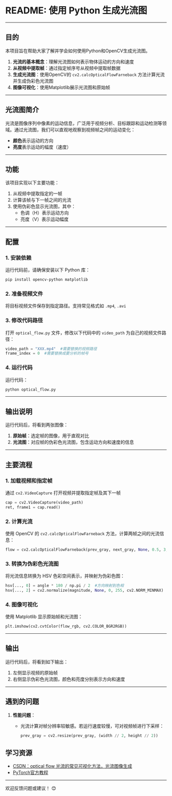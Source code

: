 # README: 使用 Python 生成光流图

---

## 目的

本项目旨在帮助大家了解并学会如何使用Python和OpenCV生成光流图。

1. **光流的基本概念**：理解光流图如何表示物体运动的方向和速度
2. **从视频中提取帧**：通过指定帧序号从视频中提取帧数据
3. **生成光流图**：使用OpenCV的 `cv2.calcOpticalFlowFarneback` 方法计算光流并生成伪彩色光流图
4. **图像可视化**：使用Matplotlib展示光流图和原始帧

---

## 光流图简介

光流是图像序列中像素的运动信息，广泛用于视频分析、目标跟踪和运动检测等领域。通过光流图，我们可以直观地观察到视频帧之间的运动变化：

- **颜色**表示运动的方向
- **亮度**表示运动的幅度（速度）

---

## 功能

该项目实现以下主要功能：

1. 从视频中提取指定的一帧
2. 计算该帧与下一帧之间的光流
3. 使用伪彩色显示光流图，其中：
   - 色调（H）表示运动方向
   - 亮度（V）表示运动幅度

---

## 配置

### 1. 安装依赖

运行代码前，请确保安装以下 Python 库：

```bash
pip install opencv-python matplotlib
```

### 2. 准备视频文件

将目标视频文件保存到指定路径。支持常见格式如 `.mp4`, `.avi`

### 3. 修改代码路径

打开 `optical_flow.py` 文件，修改以下代码中的 `video_path` 为自己的视频文件路径：

```python
video_path = "XXX.mp4"  #需要替换的视频路径
frame_index = 0  #需要替换成要分析的帧号
```

### 4. 运行代码

运行代码：

```bash
python optical_flow.py
```

---

## 输出说明

运行代码后，将看到两张图像：

1. **原始帧**：选定帧的图像，用于直观对比
2. **光流图**：对应帧的伪彩色光流图，包含运动方向和速度的信息

---

## 主要流程

### 1. 加载视频和指定帧

通过 `cv2.VideoCapture` 打开视频并提取指定帧及其下一帧

```python
cap = cv2.VideoCapture(video_path)
ret, frame1 = cap.read()
```

### 2. 计算光流

使用 OpenCV 的 `cv2.calcOpticalFlowFarneback` 方法，计算两帧之间的光流信息：

```python
flow = cv2.calcOpticalFlowFarneback(prev_gray, next_gray, None, 0.5, 3, 15, 3, 5, 1.2, 0)
```

### 3. 转换为伪彩色光流图

将光流信息转换为 HSV 色彩空间表示，并映射为伪彩色图：

```python
hsv[..., 0] = angle * 180 / np.pi / 2  #方向映射到色相
hsv[..., 2] = cv2.normalize(magnitude, None, 0, 255, cv2.NORM_MINMAX)  #速度映射到亮度
```

### 4. 图像可视化

使用 Matplotlib 显示原始帧和光流图：

```python
plt.imshow(cv2.cvtColor(flow_rgb, cv2.COLOR_BGR2RGB))
```

---

## 输出

运行代码后，将看到如下输出：

1. 左侧显示视频的原始帧
2. 右侧显示伪彩色光流图，颜色和亮度分别表示方向和速度

---

## 遇到的问题

1. **性能问题**：

   - 光流计算对帧分辨率较敏感。若运行速度较慢，可对视频帧进行下采样：

     ```python
     prev_gray = cv2.resize(prev_gray, (width // 2, height // 2))
     ```

## 学习资源

- [CSDN：optical flow 光流的常见可视化方法，光流图像生成](https://blog.csdn.net/tywwwww/article/details/126125681?ops_request_misc=%257B%2522request%255Fid%2522%253A%2522841b0fa17ced6a12c7e648c6117d2f80%2522%252C%2522scm%2522%253A%252220140713.130102334..%2522%257D&request_id=841b0fa17ced6a12c7e648c6117d2f80&biz_id=0&spm=1018.2226.3001.4187)
- [PyTorch官方教程](https://pytorch.org/tutorials/)
---

欢迎反馈问题或建议！ 😊
